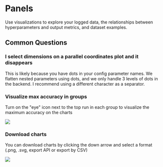 # Panels

Use visualizations to explore your logged data, the relationships between hyperparameters and output metrics, and dataset examples.

## Common Questions

### **I select dimensions on a parallel coordinates plot and it disappears**

This is likely because you have dots in your config parameter names. We flatten nested parameters using dots, and we only handle 3 levels of dots in the backend. I recommend using a different character as a separator.

### Visualize max accuracy in groups

Turn on the "eye" icon next to the top run in each group to visualize the maximum accuracy on the charts

![](</images/app_ui/visualize_max_accuracy.png>)

### Download charts

You can download charts by clicking the down arrow and select a format (.png, .svg, export API or export by CSV)

![](</images/app_ui/download_charts.png>)
